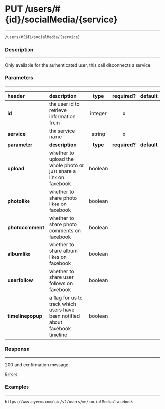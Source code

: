 # PUT /users/#{id}/socialMedia/{service}    
***
`/users/#{id}/socialMedia/{service}`

### Description
***
Only available for the authenticated user, this call disconnects a service.

### Parameters
***

|header| description| type |required? |default|
|:---------|:--------------|:----------:|:------------:|:------------:|
|**id**|the user id to retrieve information from|integer|x||
|**service**|the service name|string|x||
|**parameter**| **description**| **type** |**required?** |**default**|
|**upload**|whether to upload the whole photo or just share a link on facebook|boolean|||
|**photolike**|whether to share photo likes on facebook|boolean|||
|**photocomment**|whether to share photo comments on facebook|boolean|||
|**albumlike**|whether to share album likes on facebook|boolean|||
|**userfollow**| whether to share user follows on facebook|boolean|||
|**timelinepopup**|a flag for us to track which users have been notified about facebook timeline|boolean|||



### Response
***


200 and confirmation message



[Errors](../../resources/errors.md#files)

### Examples
***

`https://www.eyeem.com/api/v2/users/me/socialMedia/facebook`


